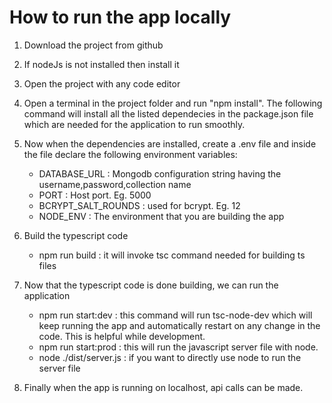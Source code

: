 # How to run the app locally

1. Download the project from github

2. If nodeJs is not installed then install it

3. Open the project with any code editor

4. Open a terminal in the project folder and run "npm install". The following command will install all the listed dependecies in the package.json file which are needed for the application to run smoothly.

5. Now when the dependencies are installed, create a .env file and inside the file declare the following environment variables:

   - DATABASE_URL : Mongodb configuration string having the username,password,collection name
   - PORT : Host port. Eg. 5000
   - BCRYPT_SALT_ROUNDS : used for bcrypt. Eg. 12
   - NODE_ENV : The environment that you are building the app

6. Build the typescript code

   - npm run build : it will invoke tsc command needed for building ts files

7. Now that the typescript code is done building, we can run the application

   - npm run start:dev : this command will run tsc-node-dev which will keep running the app and automatically restart on any change in the code. This is helpful while development.
   - npm run start:prod : this will run the javascript server file with node.
   - node ./dist/server.js : if you want to directly use node to run the server file

8. Finally when the app is running on localhost, api calls can be made.

